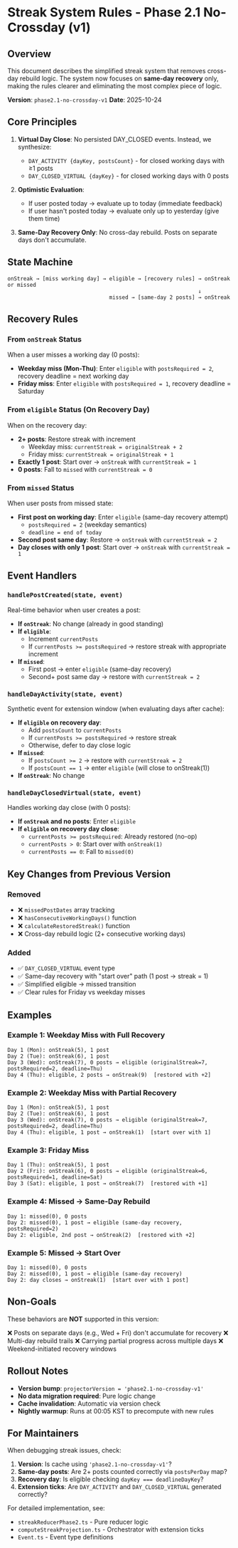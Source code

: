 # Streak System Rules - Phase 2.1 No-Crossday (v1)

## Overview

This document describes the simplified streak system that removes cross-day rebuild logic. The system now focuses on **same-day recovery** only, making the rules clearer and eliminating the most complex piece of logic.

**Version**: `phase2.1-no-crossday-v1`
**Date**: 2025-10-24

## Core Principles

1. **Virtual Day Close**: No persisted DAY_CLOSED events. Instead, we synthesize:
   - `DAY_ACTIVITY {dayKey, postsCount}` - for closed working days with ≥1 posts
   - `DAY_CLOSED_VIRTUAL {dayKey}` - for closed working days with 0 posts

2. **Optimistic Evaluation**:
   - If user posted today → evaluate up to today (immediate feedback)
   - If user hasn't posted today → evaluate only up to yesterday (give them time)

3. **Same-Day Recovery Only**: No cross-day rebuild. Posts on separate days don't accumulate.

## State Machine

```
onStreak → [miss working day] → eligible → [recovery rules] → onStreak or missed
                                                            ↓
                                missed → [same-day 2 posts] → onStreak
```

## Recovery Rules

### From `onStreak` Status

When a user misses a working day (0 posts):
- **Weekday miss (Mon-Thu)**: Enter `eligible` with `postsRequired = 2`, recovery deadline = next working day
- **Friday miss**: Enter `eligible` with `postsRequired = 1`, recovery deadline = Saturday

### From `eligible` Status (On Recovery Day)

When on the recovery day:
- **2+ posts**: Restore streak with increment
  - Weekday miss: `currentStreak = originalStreak + 2`
  - Friday miss: `currentStreak = originalStreak + 1`
- **Exactly 1 post**: Start over → `onStreak` with `currentStreak = 1`
- **0 posts**: Fall to `missed` with `currentStreak = 0`

### From `missed` Status

When user posts from missed state:
- **First post on working day**: Enter `eligible` (same-day recovery attempt)
  - `postsRequired = 2` (weekday semantics)
  - `deadline = end of today`
- **Second post same day**: Restore → `onStreak` with `currentStreak = 2`
- **Day closes with only 1 post**: Start over → `onStreak` with `currentStreak = 1`

## Event Handlers

### `handlePostCreated(state, event)`

Real-time behavior when user creates a post:
- **If `onStreak`**: No change (already in good standing)
- **If `eligible`**:
  - Increment `currentPosts`
  - If `currentPosts >= postsRequired` → restore streak with appropriate increment
- **If `missed`**:
  - First post → enter `eligible` (same-day recovery)
  - Second+ post same day → restore with `currentStreak = 2`

### `handleDayActivity(state, event)`

Synthetic event for extension window (when evaluating days after cache):
- **If `eligible` on recovery day**:
  - Add `postsCount` to `currentPosts`
  - If `currentPosts >= postsRequired` → restore streak
  - Otherwise, defer to day close logic
- **If `missed`**:
  - If `postsCount >= 2` → restore with `currentStreak = 2`
  - If `postsCount == 1` → enter `eligible` (will close to onStreak(1))
- **If `onStreak`**: No change

### `handleDayClosedVirtual(state, event)`

Handles working day close (with 0 posts):
- **If `onStreak` and no posts**: Enter `eligible`
- **If `eligible` on recovery day close**:
  - `currentPosts >= postsRequired`: Already restored (no-op)
  - `currentPosts > 0`: Start over with `onStreak(1)`
  - `currentPosts == 0`: Fall to `missed(0)`

## Key Changes from Previous Version

### Removed
- ❌ `missedPostDates` array tracking
- ❌ `hasConsecutiveWorkingDays()` function
- ❌ `calculateRestoredStreak()` function
- ❌ Cross-day rebuild logic (2+ consecutive working days)

### Added
- ✅ `DAY_CLOSED_VIRTUAL` event type
- ✅ Same-day recovery with "start over" path (1 post → streak = 1)
- ✅ Simplified eligible → missed transition
- ✅ Clear rules for Friday vs weekday misses

## Examples

### Example 1: Weekday Miss with Full Recovery

```
Day 1 (Mon): onStreak(5), 1 post
Day 2 (Tue): onStreak(6), 1 post
Day 3 (Wed): onStreak(7), 0 posts → eligible (originalStreak=7, postsRequired=2, deadline=Thu)
Day 4 (Thu): eligible, 2 posts → onStreak(9)  [restored with +2]
```

### Example 2: Weekday Miss with Partial Recovery

```
Day 1 (Mon): onStreak(5), 1 post
Day 2 (Tue): onStreak(6), 1 post
Day 3 (Wed): onStreak(7), 0 posts → eligible (originalStreak=7, postsRequired=2, deadline=Thu)
Day 4 (Thu): eligible, 1 post → onStreak(1)  [start over with 1]
```

### Example 3: Friday Miss

```
Day 1 (Thu): onStreak(5), 1 post
Day 2 (Fri): onStreak(6), 0 posts → eligible (originalStreak=6, postsRequired=1, deadline=Sat)
Day 3 (Sat): eligible, 1 post → onStreak(7)  [restored with +1]
```

### Example 4: Missed → Same-Day Rebuild

```
Day 1: missed(0), 0 posts
Day 2: missed(0), 1 post → eligible (same-day recovery, postsRequired=2)
Day 2: eligible, 2nd post → onStreak(2)  [restored with +2]
```

### Example 5: Missed → Start Over

```
Day 1: missed(0), 0 posts
Day 2: missed(0), 1 post → eligible (same-day recovery)
Day 2: day closes → onStreak(1)  [start over with 1 post]
```

## Non-Goals

These behaviors are **NOT** supported in this version:

❌ Posts on separate days (e.g., Wed + Fri) don't accumulate for recovery
❌ Multi-day rebuild trails
❌ Carrying partial progress across multiple days
❌ Weekend-initiated recovery windows

## Rollout Notes

- **Version bump**: `projectorVersion = 'phase2.1-no-crossday-v1'`
- **No data migration required**: Pure logic change
- **Cache invalidation**: Automatic via version check
- **Nightly warmup**: Runs at 00:05 KST to precompute with new rules

## For Maintainers

When debugging streak issues, check:

1. **Version**: Is cache using `'phase2.1-no-crossday-v1'`?
2. **Same-day posts**: Are 2+ posts counted correctly via `postsPerDay` map?
3. **Recovery day**: Is eligible checking `dayKey === deadlineDayKey`?
4. **Extension ticks**: Are `DAY_ACTIVITY` and `DAY_CLOSED_VIRTUAL` generated correctly?

For detailed implementation, see:
- `streakReducerPhase2.ts` - Pure reducer logic
- `computeStreakProjection.ts` - Orchestrator with extension ticks
- `Event.ts` - Event type definitions
